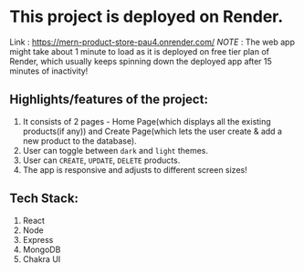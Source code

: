 # This project is deployed on Render.
Link : https://mern-product-store-pau4.onrender.com/
*NOTE* : The web app might take about 1 minute to load as it is deployed on free tier plan of Render, which usually keeps spinning down the deployed app after 15 minutes of inactivity!

## Highlights/features of the project:
1. It consists of 2 pages - Home Page(which displays all the existing products(if any)) and Create Page(which lets the user create & add a new product to the database).
2. User can toggle between `dark` and `light` themes.
3. User can `CREATE`, `UPDATE`, `DELETE` products.
4. The app is responsive and adjusts to different screen sizes!


## Tech Stack:
1. React
2. Node
3. Express
4. MongoDB
5. Chakra UI
